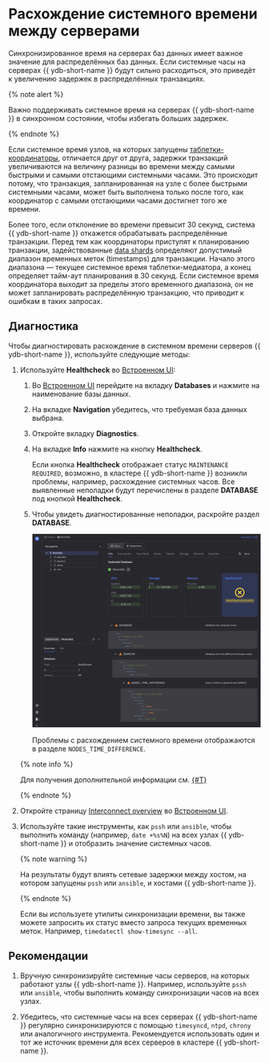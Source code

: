 # Расхождение системного времени между серверами

Синхронизированное время на серверах баз данных имеет важное значение для распределённых баз данных. Если системные часы на серверах {{ ydb-short-name }} будут сильно расходиться, это приведёт к увеличению задержек в распределённых транзакциях.

{% note alert %}

Важно поддерживать системное время на серверах {{ ydb-short-name }} в синхронном состоянии, чтобы избегать больших задержек.

{% endnote %}

Если системное время узлов, на которых запущены [таблетки-координаторы](../../../concepts/glossary.md#coordinator), отличается друг от друга, задержки транзакций увеличиваются на величину разницы во времени между самыми быстрыми и самыми отстающими системными часами. Это происходит потому, что транзакция, запланированная на узле с более быстрыми системными часами, может быть выполнена только после того, как координатор с самыми отстающими часами достигнет того же времени.

Более того, если отклонение во времени превысит 30 секунд, система {{ ydb-short-name }} откажется обрабатывать распределённые транзакции. Перед тем как координаторы приступят к планированию транзакции, задействованные [data shards](../../../concepts/glossary.md#data-shard) определяют допустимый диапазон временных меток (timestamps) для транзакции. Начало этого диапазона — текущее системное время таблетки-медиатора, а конец определяет тайм-аут планирования в 30 секунд. Если системное время координатора выходит за пределы этого временного диапазона, он не может запланировать распределённую транзакцию, что приводит к ошибкам в таких запросах.

## Диагностика

Чтобы диагностировать расхождение в системном времени серверов {{ ydb-short-name }}, используйте следующие методы:

1. Используйте **Healthcheck** во [Встроенном UI](../../../reference/embedded-ui/index.md):

    1. Во [Встроенном UI](../../../reference/embedded-ui/index.md) перейдите на вкладку **Databases** и нажмите на наименование базы данных.

    1. На вкладке **Navigation** убедитесь, что требуемая база данных выбрана.

    1. Откройте вкладку **Diagnostics**.

    1. На вкладке **Info** нажмите на кнопку **Healthcheck**.

        Если кнопка **Healthcheck** отображает статус `MAINTENANCE REQUIRED`, возможно, в кластере {{ ydb-short-name }} возникли проблемы, например, расхождение системных часов. Все выявленные неполадки будут перечислены в разделе **DATABASE** под кнопкой **Healthcheck**.

    1. Чтобы увидеть диагностированные неполадки, раскройте раздел **DATABASE**.

        ![](_assets/healthcheck-clock-drift.png)

        Проблемы с расхождением системного времени отображаются в разделе `NODES_TIME_DIFFERENCE`.

    {% note info %}

    Для получения дополнительной информации см. [{#T}](../../../reference/ydb-sdk/health-check-api.md)

    {% endnote %}


1. Откройте страницу [Interconnect overview](../../../reference/embedded-ui/interconnect-overview.md) во [Встроенном UI](../../../reference/embedded-ui/index.md).

1. Используйте такие инструменты, как `pssh` или `ansible`, чтобы выполнить команду (например, `date +%s%N`) на всех узлах {{ ydb-short-name }} и отобразить значение системных часов.

    {% note warning %}

    На результаты будут влиять сетевые задержки между хостом, на котором запущены `pssh` или `ansible`, и хостами {{ ydb-short-name }}.

    {% endnote %}

    Если вы используете утилиты синхронизации времени, вы также можете запросить их статус вместо запроса текущих временных меток. Например, `timedatectl show-timesync --all`.

## Рекомендации

1. Вручную синхронизируйте системные часы серверов, на которых работают узлы {{ ydb-short-name }}. Например, используйте `pssh` или `ansible`, чтобы выполнить команду синхронизации часов на всех узлах.

2. Убедитесь, что системные часы на всех серверах {{ ydb-short-name }} регулярно синхронизируются с помощью `timesyncd`, `ntpd`, `chrony` или аналогичного инструмента. Рекомендуется использовать один и тот же источник времени для всех серверов в кластере {{ ydb-short-name }}.
